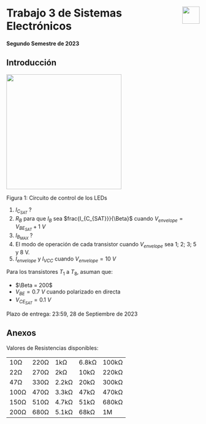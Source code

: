 # <img src="https://julianodb.github.io/SISTEMAS_ELECTRONICOS_PARA_INGENIERIA_BIOMEDICA/img/logo_fing.png?raw=true" align="right" height="45"> Trabajo 3 de Sistemas Electrónicos

#### Segundo Semestre de 2023

## Introducción

<img src="https://julianodb.github.io/electronic_circuits_diagrams/eight_leds_plus_control.png" width="300">

Figura 1: Circuito de control de los LEDs

1. $I_{C_{SAT}}$ ?
2. $R_B$ para que $I_B$ sea $frac{I_{C_{SAT}}}{\Beta}$ cuando $V_{envelope} = V_{BE_{SAT}} + 1\ V$
3. $I_{B_{MAX}}$ ?
4. El modo de operación de cada transistor cuando $V_{envelope}$ sea 1; 2; 3; 5 y 8 V.
5. $I_{envelope}$ y $I_{VCC}$ cuando $V_{envelope} = 10\ V$

Para los transistores $T_1$ a $T_8$, asuman que:
- $\Beta = 200$
- $V_{BE} = 0.7\ V$ cuando polarizado en directa
- $V_{CE_{SAT}} = 0.1\ V$

Plazo de entrega: 23:59, 28 de Septiembre de 2023

## Anexos

Valores de Resistencias disponibles:

|   |  |        |       |  |
|------|------|-----------|------------|-------|
| 10Ω  | 220Ω | 1kΩ       | 6.8kΩ      | 100kΩ |
| 22Ω  | 270Ω | 2kΩ       | 10kΩ       | 220kΩ |
| 47Ω  | 330Ω | 2.2kΩ     | 20kΩ       | 300kΩ |
| 100Ω | 470Ω | 3.3kΩ     | 47kΩ       | 470kΩ |
| 150Ω | 510Ω | 4.7kΩ     | 51kΩ       | 680kΩ |
| 200Ω | 680Ω | 5.1kΩ     | 68kΩ       | 1M    |
